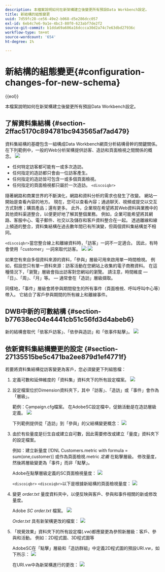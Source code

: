 ```yaml
---
description: 本檔案說明如何在新架構建立後變更所有預設Data Workbench設定。
title: 新結構的組態變更
uuid: 7d59fc28-ce56-49e2-b068-d5e286dcc057
exl-id: 6eb4c7e6-9a1e-4bc3-80f0-623abf7de2f2
source-git-commit: b1dda69a606a16dccca30d2a74c7e63dbd27936c
workflow-type: tm+mt
source-wordcount: '654'
ht-degree: 1%

---
```


# 新結構的組態變更{#configuration-changes-for-new-schema}

{{eol}}

本檔案說明如何在新架構建立後變更所有預設Data Workbench設定。

## 了解資料集結構 {#section-2ffac5170c894781bc943565af7ad479}

資料集結構的基礎包含一組構成Data Workbench網頁分析結構骨幹的關鍵關係。 在下列範例中，一般的Web分析架構提供訪客、造訪和頁面檢視之間關係的概念。 ![](assets/dwb_impl_schema_change1.png)

* 任何特定訪客都可能有一或多次造訪。
* 任何指定的造訪都只會由一位訪客產生。
* 任何指定的造訪皆可包含一或多個頁面檢視。
* 任何指定的頁面檢視都只屬於一次造訪。 `<discoiqbr>`

隨著網路和商業世界的不斷演化，網路和資料分析的需求也發生了改變。 網站一開始是查看內容的地方。 現在，您可以查看內容；通過聊天、視頻或提交以交互方式對應；購買產品；還有更多。 此外，企業現在希望將其Web資料與業務中的其他資料渠道整合，以便更好地了解其整個業務。 例如，企業可能希望將其網路、客服中心、電子郵件、社交以及儲存和客戶資料整合在一起。 透過離線和線上頻道的整合，資料集結構在過去數年間已有所演變，但兩個資料集結構並不相同。

`<discoiqbr>`當您整合線上和離線資料時，「訪客」一詞不一定適合。 因此，有時會使用「customer」一詞來取代訪客。 ![](assets/dwb_impl_schema_change2.png) ![](assets/dwb_impl_schema_change3.png)

如果您有來自多個資料來源的資料，「參與」層級可用來啟用單一時間檢視。 例如，假設您只有單一資料來源：訪客活動在您網站上收集的電子商務資料。 在這種情況下，「瀏覽」層級會指出訪客對您網站的瀏覽。 請注意，時間維度 — 「日」、「周」、「月」等。  — 通常會在「造訪」層級擷取。

同樣地，「事件」層級會將參與期間發生的所有事件（頁面檢視、呼叫呼叫中心等）帶入。 它結合了客戶參與期間的所有線上和離線事件。

## DWB中新的可數結構 {#section-b77638ec04e4441cb51c56fd3d4abeb6}

新的結構會取代「依客戶訪客」、「依參與造訪」和「依事件點擊」。 ![](assets/dwb_impl_schema_change4.png)

## 依新資料集結構變更的設定 {#section-27135515be5c471ba2ee879d1ef4771f}

若要將資料集結構從訪客變更為客戶，您必須變更下列組態檔：

1. 定義可數和延伸維度的「資料集」資料夾下的所有設定檔案。 ![](assets/dwb_impl_schema_change5.png)

1. 設定檔案位於Dimension資料夾下，其中「訪客」、「造訪」或「事件」會作為「層級」。

   範例：Campaign.cfg檔案。 在AdobeSC設定檔中，促銷活動是在造訪層級定義。 ![](assets/dwb_impl_schema_change6.png)

   下列範例提供從「造訪」到「參與」的父結構變更概念： ![](assets/dwb_impl_API10.png)

1. 由於有些量度是衍生自或建立自可數，因此需要修改或建立「量度」資料夾下的設定檔案。

   例如：建立新量度 [!DNL Customers.metric with formula = sum(one,customer)] 或作為頁面檢視.metric *定義* 在點擊層級。 修改量度，然後將層級變更為「事件」而非「點擊」。

   Adobe在點擊層級定義的SC頁面檢視量度： ![](assets/dwb_impl_API8.png)

   `<discoiqbr>` `<discoiqbr>`以下是根據新結構的頁面檢視量度： ![](assets/dwb_impl_API9.png)

1. 變更 *order.txt* 量度資料夾中，以便反映與客戶、參與和事件相關的新或修改量度。

   Adobe *SC order.txt* 檔案。 ![](assets/dwb_impl_API11.png)

   *Order.txt* 具有新架構更改的檔案： ![](assets/dwb_impl_API12.png)

1. 「視覺效果」資料夾下的所有設定檔(.vw)都應變更為參照新層級：客戶、參與和活動。 例如：2D程式圖、3D程式圖等

   AdobeSC在「點擊」層級和「造訪群組」中定義2D程式圖的預設URI.vw，如下所示： ![](assets/dwb_impl_API14.png)

   在URI.vw中為新架構進行的更改： ![](assets/dwb_impl_API15.png)
